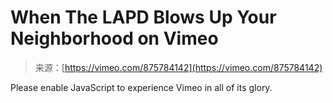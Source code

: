 <!--yml
category: 未分类
date: 2024-05-27 15:02:33
-->

# When The LAPD Blows Up Your Neighborhood on Vimeo

> 来源：[https://vimeo.com/875784142](https://vimeo.com/875784142)

Please enable JavaScript to experience Vimeo in all of its glory.